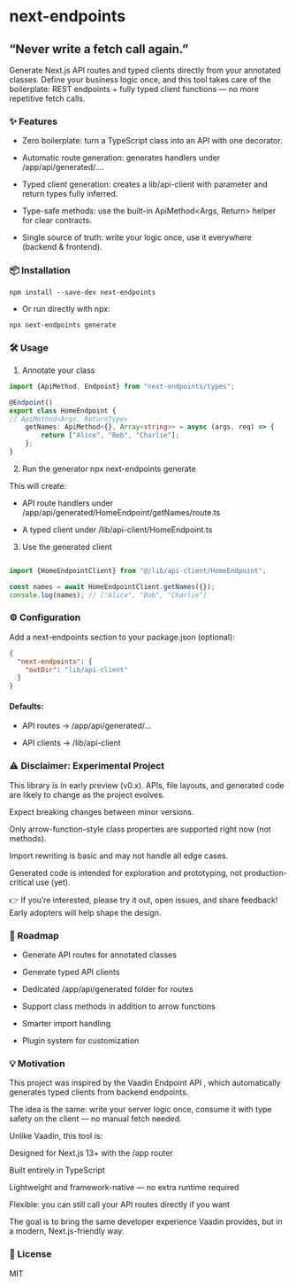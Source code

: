 # next-endpoints

## “Never write a fetch call again.”

Generate Next.js API routes and typed clients directly from your annotated classes. Define your business logic once, and
this tool takes care of the boilerplate: REST endpoints + fully typed client functions — no more repetitive fetch calls.

### ✨ Features

- Zero boilerplate: turn a TypeScript class into an API with one decorator.

- Automatic route generation: generates handlers under /app/api/generated/....

- Typed client generation: creates a lib/api-client with parameter and return types fully inferred.

- Type-safe methods: use the built-in ApiMethod<Args, Return> helper for clear contracts.

- Single source of truth: write your logic once, use it everywhere (backend & frontend).

### 📦 Installation

`npm install --save-dev next-endpoints`

- Or run directly with npx:

`npx next-endpoints generate`

### 🛠 Usage

1. Annotate your class

```typescript
import {ApiMethod, Endpoint} from "next-endpoints/types";

@Endpoint()
export class HomeEndpoint {
// ApiMethod<Args, ReturnType>
    getNames: ApiMethod<{}, Array<string>> = async (args, req) => {
        return ["Alice", "Bob", "Charlie"];
    };
}
```

2. Run the generator
   npx next-endpoints generate

This will create:

- API route handlers under /app/api/generated/HomeEndpoint/getNames/route.ts

- A typed client under /lib/api-client/HomeEndpoint.ts

3. Use the generated client

```typescript

import {HomeEndpointClient} from "@/lib/api-client/HomeEndpoint";

const names = await HomeEndpointClient.getNames({});
console.log(names); // ["Alice", "Bob", "Charlie"]
```

### ⚙️ Configuration

Add a next-endpoints section to your package.json (optional):

```json
{
  "next-endpoints": {
    "outDir": "lib/api-client"
  }
}
```

#### Defaults:

- API routes → /app/api/generated/...

- API clients → /lib/api-client

### ⚠️ Disclaimer: Experimental Project

This library is in early preview (v0.x).
APIs, file layouts, and generated code are likely to change as the project evolves.

Expect breaking changes between minor versions.

Only arrow-function-style class properties are supported right now (not methods).

Import rewriting is basic and may not handle all edge cases.

Generated code is intended for exploration and prototyping, not production-critical use (yet).

👉 If you’re interested, please try it out, open issues, and share feedback! Early adopters will help shape the design.

### 🧩 Roadmap

- Generate API routes for annotated classes

- Generate typed API clients

- Dedicated /app/api/generated folder for routes

- Support class methods in addition to arrow functions

- Smarter import handling

- Plugin system for customization

### 💡 Motivation

This project was inspired by the Vaadin Endpoint API
, which automatically generates typed clients from backend endpoints.

The idea is the same: write your server logic once, consume it with type safety on the client — no manual fetch needed.

Unlike Vaadin, this tool is:

Designed for Next.js 13+ with the /app router

Built entirely in TypeScript

Lightweight and framework-native — no extra runtime required

Flexible: you can still call your API routes directly if you want

The goal is to bring the same developer experience Vaadin provides, but in a modern, Next.js-friendly way.

### 📜 License

MIT
